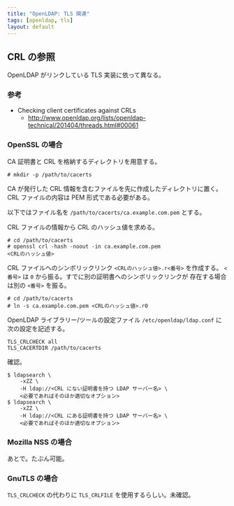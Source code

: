 ```yaml
---
title: "OpenLDAP: TLS 関連"
tags: [openldap, tls]
layout: default
---
```


CRL の参照
----------------------------------------------------------------------

OpenLDAP がリンクしている TLS 実装に依って異なる。

### 参考

  * Checking client certificates against CRLs 
    * http://www.openldap.org/lists/openldap-technical/201404/threads.html#00061

### OpenSSL の場合

CA 証明書と CRL を格納するディレクトリを用意する。

```console
# mkdir -p /path/to/cacerts
```

CA が発行した CRL 情報を含むファイルを先に作成したディレクトリに置く。
CRL ファイルの内容は PEM 形式である必要がある。

以下ではファイル名を `/path/to/cacerts/ca.example.com.pem` とする。

CRL ファイルの情報から CRL のハッシュ値を求める。

```console
# cd /path/to/cacerts
# openssl crl -hash -noout -in ca.example.com.pem
<CRLのハッシュ値>
```

CRL ファイルへのシンボリックリンク `<CRLのハッシュ値>.r<番号>` を作成する。
`<番号>` は `0` から振る。すでに別の証明書へのシンボリックリンクが
存在する場合は別の `<番号>` を振る。

```console
# cd /path/to/cacerts
# ln -s ca.example.com.pem <CRLのハッシュ値>.r0
```

OpenLDAP ライブラリー/ツールの設定ファイル
`/etc/openldap/ldap.conf` に次の設定を記述する。

```
TLS_CRLCHECK all
TLS_CACERTDIR /path/to/cacerts
```

確認。

```console
$ ldapsearch \
    -xZZ \
    -H ldap://<CRL にない証明書を持つ LDAP サーバー名> \
    <必要であればそのほか適切なオプション>
$ ldapsearch \
    -xZZ \
    -H ldap://<CRL にある証明書を持つ LDAP サーバー名> \
    <必要であればそのほか適切なオプション>
```

### Mozilla NSS の場合

あとで。たぶん可能。

### GnuTLS の場合

`TLS_CRLCHECK` の代わりに `TLS_CRLFILE` を使用するらしい。未確認。
